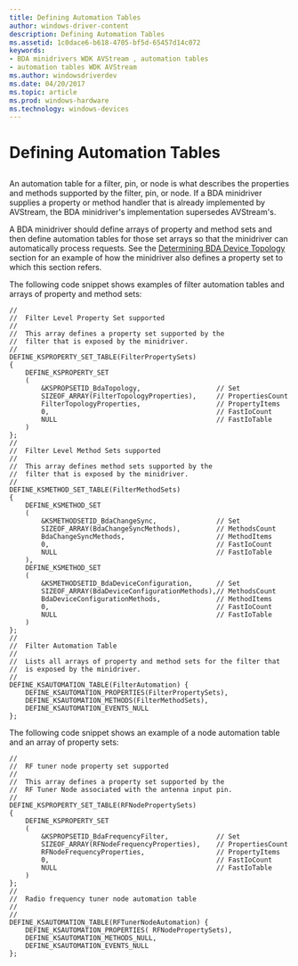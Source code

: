 ```yaml
---
title: Defining Automation Tables
author: windows-driver-content
description: Defining Automation Tables
ms.assetid: 1c0dace6-b618-4705-bf5d-65457d14c072
keywords:
- BDA minidrivers WDK AVStream , automation tables
- automation tables WDK AVStream
ms.author: windowsdriverdev
ms.date: 04/20/2017
ms.topic: article
ms.prod: windows-hardware
ms.technology: windows-devices
---
```


# Defining Automation Tables


## <a href="" id="ddk-defining-automation-tables-ksg"></a>


An automation table for a filter, pin, or node is what describes the properties and methods supported by the filter, pin, or node. If a BDA minidriver supplies a property or method handler that is already implemented by AVStream, the BDA minidriver's implementation supersedes AVStream's.

A BDA minidriver should define arrays of property and method sets and then define automation tables for those set arrays so that the minidriver can automatically process requests. See the [Determining BDA Device Topology](determining-bda-device-topology.md) section for an example of how the minidriver also defines a property set to which this section refers.

The following code snippet shows examples of filter automation tables and arrays of property and method sets:

```
//
//  Filter Level Property Set supported
//
//  This array defines a property set supported by the
//  filter that is exposed by the minidriver.
//
DEFINE_KSPROPERTY_SET_TABLE(FilterPropertySets)
{
    DEFINE_KSPROPERTY_SET
    (
        &KSPROPSETID_BdaTopology,                   // Set
        SIZEOF_ARRAY(FilterTopologyProperties),     // PropertiesCount
        FilterTopologyProperties,                   // PropertyItems
        0,                                          // FastIoCount
        NULL                                        // FastIoTable
    )
};
//
//  Filter Level Method Sets supported
//
//  This array defines method sets supported by the
//  filter that is exposed by the minidriver.
//
DEFINE_KSMETHOD_SET_TABLE(FilterMethodSets)
{
    DEFINE_KSMETHOD_SET
    (
        &KSMETHODSETID_BdaChangeSync,               // Set
        SIZEOF_ARRAY(BdaChangeSyncMethods),         // MethodsCount
        BdaChangeSyncMethods,                       // MethodItems
        0,                                          // FastIoCount
        NULL                                        // FastIoTable
    ),
    DEFINE_KSMETHOD_SET
    (
        &KSMETHODSETID_BdaDeviceConfiguration,      // Set
        SIZEOF_ARRAY(BdaDeviceConfigurationMethods),// MethodsCount
        BdaDeviceConfigurationMethods,              // MethodItems
        0,                                          // FastIoCount
        NULL                                        // FastIoTable
    )
};
//
//  Filter Automation Table
//
//  Lists all arrays of property and method sets for the filter that 
//  is exposed by the minidriver.
//
DEFINE_KSAUTOMATION_TABLE(FilterAutomation) {
    DEFINE_KSAUTOMATION_PROPERTIES(FilterPropertySets),
    DEFINE_KSAUTOMATION_METHODS(FilterMethodSets),
    DEFINE_KSAUTOMATION_EVENTS_NULL
};
```

The following code snippet shows an example of a node automation table and an array of property sets:

```
//
//  RF tuner node property set supported
//
//  This array defines a property set supported by the
//  RF Tuner Node associated with the antenna input pin.
//
DEFINE_KSPROPERTY_SET_TABLE(RFNodePropertySets)
{
    DEFINE_KSPROPERTY_SET
    (
        &KSPROPSETID_BdaFrequencyFilter,            // Set
        SIZEOF_ARRAY(RFNodeFrequencyProperties),    // PropertiesCount
        RFNodeFrequencyProperties,                  // PropertyItems
        0,                                          // FastIoCount
        NULL                                        // FastIoTable
    )
};
//
//  Radio frequency tuner node automation table
//
//
DEFINE_KSAUTOMATION_TABLE(RFTunerNodeAutomation) {
    DEFINE_KSAUTOMATION_PROPERTIES( RFNodePropertySets),
    DEFINE_KSAUTOMATION_METHODS_NULL,
    DEFINE_KSAUTOMATION_EVENTS_NULL
};
```

 

 




